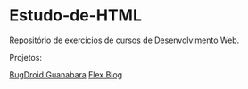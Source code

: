 # Estudo-de-HTML
 Repositório de exercícios de cursos de Desenvolvimento Web.

Projetos:

<a href="https://joynann.github.io/Estudos/curso-em-video-html-css/desafios/d010/">BugDroid Guanabara</a>
<a href="https://joynann.github.io/Estudos/Projetos/FlexBlog/">Flex Blog</a>
<a href="https://joynann.github.io/Estudos/Projetos/Wildbeast/">